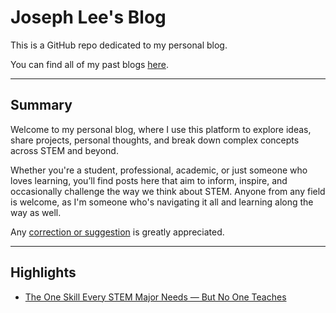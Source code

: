 # Joseph Lee's Blog

This is a GitHub repo dedicated to my personal blog.

You can find all of my past blogs [here](https://jo2eph.github.io/blog/).

---

## Summary

Welcome to my personal blog, where I use this platform to explore ideas, share projects, personal thoughts, and break down complex concepts across STEM and beyond.

Whether you're a student, professional, academic, or just someone who loves learning, you’ll find posts here that aim to inform, inspire, and occasionally challenge the way we think about STEM. Anyone from any field is welcome, as I'm someone who's navigating it all and learning along the way as well.

Any [correction or suggestion](https://github.com/jo2eph/blog/issues/new) is greatly appreciated.

---

## Highlights

- [The One Skill Every STEM Major Needs — But No One Teaches](https://jo2eph.github.io/blog/posts/2025_09_communication_skill/index.html)
